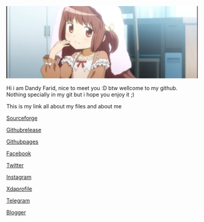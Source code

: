 <p align="center">
 <img src="https://github.com/koito97/koito97/blob/master/MyFotoProfile.jpg" > 
</p>

Hi i am Dandy Farid, nice to meet you :D btw wellcome to my github. Nothing specially in my git but i hope you enjoy it ;)

This is my link all about my files and about me

[Sourceforge](https://sourceforge.net/projects/dandyfarid)

[Githubrelease](https://github.com/koito97/yuuki_yuuna_release)

[Githubpages](https://koito97.github.io/)

[Facebook](https://www.facebook.com/koito97)

[Twitter](https://twitter.com/koito97)

[Instagram](https://www.instagram.com/koito_97)

[Xdaprofile](https://forum.xda-developers.com/member.php?u=9414892)

[Telegram](https://t.me/koito97)

[Blogger](https://www.koito97.my.id/)
